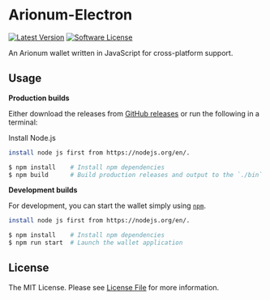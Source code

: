 # Arionum-Electron

[![Latest Version][ico-version]][link-releases]
[![Software License][ico-license]](LICENSE)

An Arionum wallet written in JavaScript for cross-platform support.

## Usage

**Production builds**

Either download the releases from [GitHub releases][link-releases] or run the following in a terminal:

Install Node.js
```bash 
install node js first from https://nodejs.org/en/.
```

```bash
$ npm install    # Install npm dependencies
$ npm build      # Build production releases and output to the `./bin` directory
```

**Development builds**

For development, you can start the wallet simply using [`npm`][link-npm].

```bash 
install node js first from https://nodejs.org/en/.
```

```bash
$ npm install    # Install npm dependencies
$ npm run start  # Launch the wallet application
```

## License

The MIT License. Please see [License File](LICENSE) for more information.

[ico-license]: https://img.shields.io/github/license/CuteCubed/Arionum-Electron.svg?style=for-the-badge
[ico-version]: https://img.shields.io/github/release-pre/cutecubed/Arionum-Electron.svg?style=for-the-badge

[link-npm]: https://npmjs.com
[link-releases]: https://github.com/cutecubed/arionum-electrum/releases/latest
